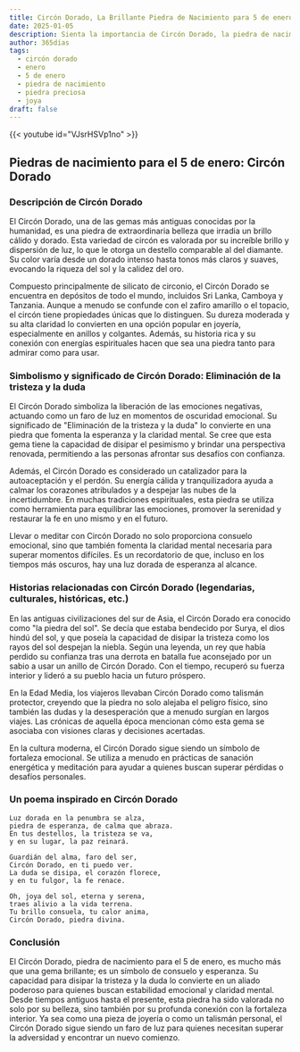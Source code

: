```yaml
---
title: Circón Dorado, La Brillante Piedra de Nacimiento para 5 de enero
date: 2025-01-05
description: Sienta la importancia de Circón Dorado, la piedra de nacimiento de 5 de enero que simboliza Eliminación de la tristeza y la duda. Deje que su belleza y significado iluminen su día.
author: 365días
tags:
  - circón dorado
  - enero
  - 5 de enero
  - piedra de nacimiento
  - piedra preciosa
  - joya
draft: false
---
```


{{< youtube id="VJsrHSVp1no" >}}

## Piedras de nacimiento para el 5 de enero: Circón Dorado

### Descripción de Circón Dorado

El Circón Dorado, una de las gemas más antiguas conocidas por la humanidad, es una piedra de extraordinaria belleza que irradia un brillo cálido y dorado. Esta variedad de circón es valorada por su increíble brillo y dispersión de luz, lo que le otorga un destello comparable al del diamante. Su color varía desde un dorado intenso hasta tonos más claros y suaves, evocando la riqueza del sol y la calidez del oro.

Compuesto principalmente de silicato de circonio, el Circón Dorado se encuentra en depósitos de todo el mundo, incluidos Sri Lanka, Camboya y Tanzania. Aunque a menudo se confunde con el zafiro amarillo o el topacio, el circón tiene propiedades únicas que lo distinguen. Su dureza moderada y su alta claridad lo convierten en una opción popular en joyería, especialmente en anillos y colgantes. Además, su historia rica y su conexión con energías espirituales hacen que sea una piedra tanto para admirar como para usar.

### Simbolismo y significado de Circón Dorado: Eliminación de la tristeza y la duda

El Circón Dorado simboliza la liberación de las emociones negativas, actuando como un faro de luz en momentos de oscuridad emocional. Su significado de "Eliminación de la tristeza y la duda" lo convierte en una piedra que fomenta la esperanza y la claridad mental. Se cree que esta gema tiene la capacidad de disipar el pesimismo y brindar una perspectiva renovada, permitiendo a las personas afrontar sus desafíos con confianza.

Además, el Circón Dorado es considerado un catalizador para la autoaceptación y el perdón. Su energía cálida y tranquilizadora ayuda a calmar los corazones atribulados y a despejar las nubes de la incertidumbre. En muchas tradiciones espirituales, esta piedra se utiliza como herramienta para equilibrar las emociones, promover la serenidad y restaurar la fe en uno mismo y en el futuro.

Llevar o meditar con Circón Dorado no solo proporciona consuelo emocional, sino que también fomenta la claridad mental necesaria para superar momentos difíciles. Es un recordatorio de que, incluso en los tiempos más oscuros, hay una luz dorada de esperanza al alcance.

### Historias relacionadas con Circón Dorado (legendarias, culturales, históricas, etc.)

En las antiguas civilizaciones del sur de Asia, el Circón Dorado era conocido como "la piedra del sol". Se decía que estaba bendecido por Surya, el dios hindú del sol, y que poseía la capacidad de disipar la tristeza como los rayos del sol despejan la niebla. Según una leyenda, un rey que había perdido su confianza tras una derrota en batalla fue aconsejado por un sabio a usar un anillo de Circón Dorado. Con el tiempo, recuperó su fuerza interior y lideró a su pueblo hacia un futuro próspero.

En la Edad Media, los viajeros llevaban Circón Dorado como talismán protector, creyendo que la piedra no solo alejaba el peligro físico, sino también las dudas y la desesperación que a menudo surgían en largos viajes. Las crónicas de aquella época mencionan cómo esta gema se asociaba con visiones claras y decisiones acertadas.

En la cultura moderna, el Circón Dorado sigue siendo un símbolo de fortaleza emocional. Se utiliza a menudo en prácticas de sanación energética y meditación para ayudar a quienes buscan superar pérdidas o desafíos personales.

### Un poema inspirado en Circón Dorado

```
Luz dorada en la penumbra se alza,  
piedra de esperanza, de calma que abraza.  
En tus destellos, la tristeza se va,  
y en su lugar, la paz reinará.  

Guardián del alma, faro del ser,  
Circón Dorado, en ti puedo ver.  
La duda se disipa, el corazón florece,  
y en tu fulgor, la fe renace.  

Oh, joya del sol, eterna y serena,  
traes alivio a la vida terrena.  
Tu brillo consuela, tu calor anima,  
Circón Dorado, piedra divina.
```

### Conclusión

El Circón Dorado, piedra de nacimiento para el 5 de enero, es mucho más que una gema brillante; es un símbolo de consuelo y esperanza. Su capacidad para disipar la tristeza y la duda lo convierte en un aliado poderoso para quienes buscan estabilidad emocional y claridad mental. Desde tiempos antiguos hasta el presente, esta piedra ha sido valorada no solo por su belleza, sino también por su profunda conexión con la fortaleza interior. Ya sea como una pieza de joyería o como un talismán personal, el Circón Dorado sigue siendo un faro de luz para quienes necesitan superar la adversidad y encontrar un nuevo comienzo.